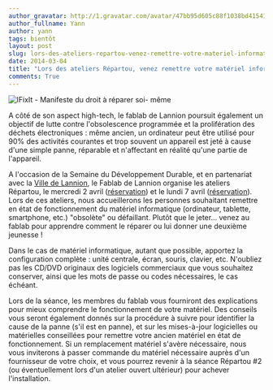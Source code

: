 ```yaml
---
author_gravatar: http://1.gravatar.com/avatar/47bb95d605c88f1038bd415412814eae?s=96&d=mm&r=g
author_fullname: Yann
author: yann
tags: bientôt
layout: post
slug: lors-des-ateliers-repartou-venez-remettre-votre-materiel-informatique-en-ordre
date: 2014-03-04
title: "Lors des ateliers Répartou, venez remettre votre matériel informatique en ordre !"
comments: True
---
```

![IFixIt - Manifeste du droit à réparer soi-
même](http://fablablannion.github.io/images/ifixit_manifesto_fr_1650x25501-194x300.jpg)

  

  
A côté de son aspect high-tech, le fablab de Lannion poursuit également un
objectif de lutte contre l'obsolescence programmée et la prolifération des
déchets électroniques : même ancien, un ordinateur peut être utilisé pour 90%
des activités courantes et trop souvent un appareil est jeté à cause d'une
simple panne, réparable et n'affectant en réalité qu'une partie de l'appareil.

A l'occasion de la Semaine du Développement Durable, et en partenariat avec la
[Ville de Lannion](http://www.ville-lannion.fr), le Fablab de Lannion organise
les ateliers Répartou, le mercredi 2 avril
([réservation](/evenements/2014/04/repartou-1-2/)) et le lundi 7 avril
([réservation](/evenements/2014/04/repartou-2/)). Lors de ces ateliers, nous
accueillerons les personnes souhaitant remettre en état de fonctionnement du
matériel informatique (ordinateur, tablette, smartphone, etc.) "obsolète" ou
défaillant. Plutôt que le jeter… venez au fablab pour apprendre comment le
réparer ou lui donner une deuxième jeunesse !

Dans le cas de matériel informatique, autant que possible, apportez la
configuration complète : unité centrale, écran, souris, clavier, etc.
N'oubliez pas les CD/DVD originaux des logiciels commerciaux que vous
souhaitez conserver, ainsi que les mots de passe ou codes nécessaires, le cas
échéant.

Lors de la séance, les membres du fablab vous fourniront des explications pour
mieux comprendre le fonctionnement de votre matériel. Des conseils vous seront
également donnés sur la procédure à suivre pour identifier la cause de la
panne (s'il est en panne), et sur les mises-à-jour logicielles ou matérielles
conseillées pour remettre votre ancien matériel en état de fonctionnement. Si
un remplacement matériel s'avère nécessaire, nous vous inviterons à passer
commande du matériel nécessaire auprès d'un fournisseur de votre choix, et
vous pourrez revenir à la séance Répartou #2 (ou éventuellement lors d'un
atelier ouvert ultérieur) pour achever l'installation.  


